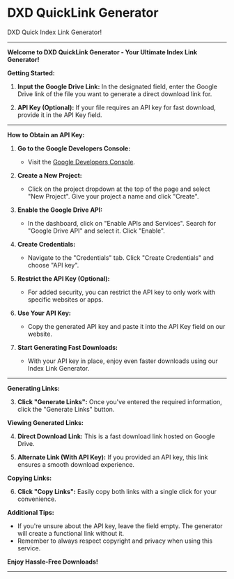 # DXD QuickLink Generator
DXD Quick Index Link Generator! 

---

**Welcome to DXD QuickLink Generator - Your Ultimate Index Link Generator!**

**Getting Started:**

1. **Input the Google Drive Link:** In the designated field, enter the Google Drive link of the file you want to generate a direct download link for.

2. **API Key (Optional):** If your file requires an API key for fast download, provide it in the API Key field.

---

**How to Obtain an API Key:**

1. **Go to the Google Developers Console:**
   - Visit the [Google Developers Console](https://console.developers.google.com/).

2. **Create a New Project:**
   - Click on the project dropdown at the top of the page and select "New Project". Give your project a name and click "Create".

3. **Enable the Google Drive API:**
   - In the dashboard, click on "Enable APIs and Services". Search for "Google Drive API" and select it. Click "Enable".

4. **Create Credentials:**
   - Navigate to the "Credentials" tab. Click "Create Credentials" and choose "API key".

5. **Restrict the API Key (Optional):**
   - For added security, you can restrict the API key to only work with specific websites or apps.

6. **Use Your API Key:**
   - Copy the generated API key and paste it into the API Key field on our website.

7. **Start Generating Fast Downloads:**
   - With your API key in place, enjoy even faster downloads using our Index Link Generator.

---

**Generating Links:**

3. **Click "Generate Links":** Once you've entered the required information, click the "Generate Links" button.

**Viewing Generated Links:**

4. **Direct Download Link:** This is a fast download link hosted on Google Drive.

5. **Alternate Link (With API Key):** If you provided an API key, this link ensures a smooth download experience.

**Copying Links:**

6. **Click "Copy Links":** Easily copy both links with a single click for your convenience.

**Additional Tips:**

- If you're unsure about the API key, leave the field empty. The generator will create a functional link without it.
- Remember to always respect copyright and privacy when using this service.

**Enjoy Hassle-Free Downloads!**

---


